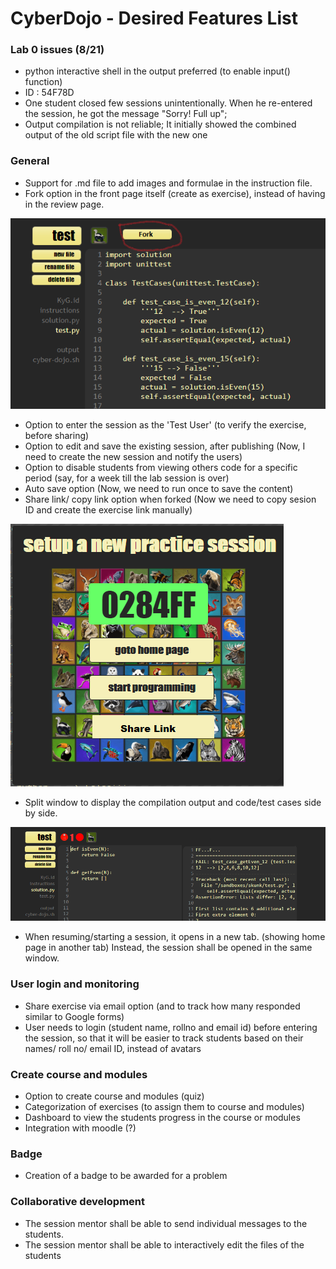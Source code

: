 # CyberDojo - Desired Features List

### Lab 0 issues (8/21)
- python interactive shell in the output preferred (to enable input() function)
-  ID : 54F78D
- One student closed few sessions unintentionally. When he re-entered the session,
he got the message "Sorry! Full up";
- Output compilation is not reliable; 
It initially showed the combined output of the old script file with the new one



### General
- Support for .md file to add images and formulae in the instruction file.
- Fork option in the front page itself (create as exercise), instead of having in the review page.

![Fork option](img/CD_fork.PNG)

- Option to enter the session as the 'Test User' (to verify the exercise, before sharing)
- Option to edit and save the existing session, after publishing 
(Now, I need to create the new session and notify the users)
- Option to disable students from viewing others code for a specific period 
(say, for a week till the lab session is over)
- Auto save option (Now, we need to run once to save the content)
- Share link/ copy link option when forked (Now we need to copy sesion ID and create the exercise link manually)

![share link](img/CD_shareLink.PNG)

- Split window to display the compilation output and code/test cases side by side.

![share link](img/CD_split_window.PNG)

- When resuming/starting a session, it opens in a new tab. (showing home page in another tab)
Instead, the session shall be opened in the same window.

### User login and monitoring
- Share exercise via email option (and to track how many responded similar to Google forms)
- User needs to login (student name, rollno and email id) before entering the session,
 so that it will be easier to track students based on their names/ roll no/ email ID, instead of avatars

### Create course and modules
- Option to create course and modules (quiz)
- Categorization of exercises (to assign them to course and modules)
- Dashboard to view the students progress in the course or modules
- Integration with moodle (?)

### Badge
- Creation of a badge to be awarded for a problem

### Collaborative development
- The session mentor shall be able to send individual messages to the students.
- The session mentor shall be able to interactively edit the files of the students 


